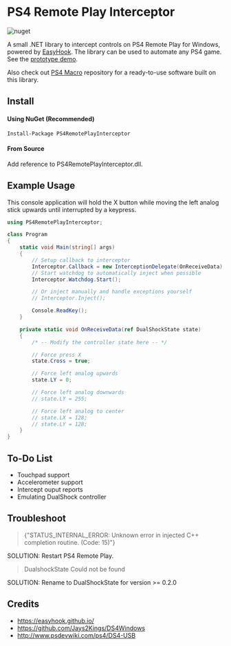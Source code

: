 # PS4 Remote Play Interceptor

![nuget](https://img.shields.io/nuget/v/PS4RemotePlayInterceptor.svg)

A small .NET library to intercept controls on PS4 Remote Play for Windows, powered by [EasyHook](https://easyhook.github.io/). The library can be used to automate any PS4 game. See the [prototype demo](https://youtu.be/QjTZsPR-BcI).

Also check out [PS4 Macro](https://github.com/komefai/PS4Macro) repository for a ready-to-use software built on this library.

## Install

#### Using NuGet (Recommended)
```
Install-Package PS4RemotePlayInterceptor
```

#### From Source
Add reference to PS4RemotePlayInterceptor.dll.

## Example Usage

This console application will hold the X button while moving the left analog stick upwards until interrupted by a keypress.

```csharp
using PS4RemotePlayInterceptor;

class Program
{
    static void Main(string[] args)
    {
        // Setup callback to interceptor
        Interceptor.Callback = new InterceptionDelegate(OnReceiveData);
        // Start watchdog to automatically inject when possible
        Interceptor.Watchdog.Start();

        // Or inject manually and handle exceptions yourself
        // Interceptor.Inject();

        Console.ReadKey();
    }

    private static void OnReceiveData(ref DualShockState state)
    {
        /* -- Modify the controller state here -- */

        // Force press X
        state.Cross = true;

        // Force left analog upwards
        state.LY = 0;

        // Force left analog downwards
        // state.LY = 255;

        // Force left analog to center
        // state.LX = 128;
        // state.LY = 128;
    }
}
```

## To-Do List

- Touchpad support
- Accelerometer support
- Intercept ouput reports
- Emulating DualShock controller

## Troubleshoot

> {"STATUS_INTERNAL_ERROR: Unknown error in injected C++ completion routine. (Code: 15)"}

SOLUTION: Restart PS4 Remote Play.

> DualshockState Could not be found

SOLUTION: Rename to DualShockState for version >= 0.2.0

## Credits

- https://easyhook.github.io/
- https://github.com/Jays2Kings/DS4Windows
- http://www.psdevwiki.com/ps4/DS4-USB
